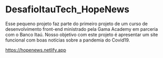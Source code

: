 # DesafioItauTech_HopeNews

Esse pequeno projeto faz parte do primeiro projeto de um curso de desenvolvimento front-end ministrado pela Gama Academy em parceria com o Banco Itaú. 
Nosso objetivo com este projeto é apresentar um site funcional com boas notícias sobre a pandemia do Covid19.

https://hopenews.netlify.app
